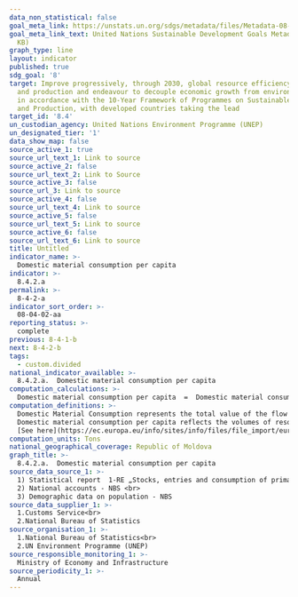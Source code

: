```yaml
---
data_non_statistical: false
goal_meta_link: https://unstats.un.org/sdgs/metadata/files/Metadata-08-04-02.pdf
goal_meta_link_text: United Nations Sustainable Development Goals Metadata (PDF 58.7
  KB)
graph_type: line
layout: indicator
published: true
sdg_goal: '8'
target: Improve progressively, through 2030, global resource efficiency in consumption
  and production and endeavour to decouple economic growth from environmental degradation,
  in accordance with the 10-Year Framework of Programmes on Sustainable Consumption
  and Production, with developed countries taking the lead
target_id: '8.4'
un_custodian_agency: United Nations Environment Programme (UNEP)
un_designated_tier: '1'
data_show_map: false
source_active_1: true
source_url_text_1: Link to source
source_active_2: false
source_url_text_2: Link to Source
source_active_3: false
source_url_3: Link to source
source_active_4: false
source_url_text_4: Link to source
source_active_5: false
source_url_text_5: Link to source
source_active_6: false
source_url_text_6: Link to source
title: Untitled
indicator_name: >-
  Domestic material consumption per capita
indicator: >-
  8.4.2.a
permalink: >-
  8-4-2-a
indicator_sort_order: >-
  08-04-02-aa
reporting_status: >-
  complete
previous: 8-4-1-b
next: 8-4-2-b
tags:
  - custom.divided
national_indicator_available: >-
  8.4.2.a.  Domestic material consumption per capita
computation_calculations: >-
  Domestic material consumption per capita  =  Domestic material consumption relative to the total population, expressed in tones.
computation_definitions: >-
  Domestic Material Consumption represents the total value of the flow of resources extracted in the country and those imported, with deduction of the flows of exported resources, expressed in tones. <br> 
  Domestic material consumption per capita reflects the volumes of resources consumed by the population of the country for own needs, respectively does not take into consideration the "hidden" flows associated to imports and exports of raw material and products.  <br> 
  [See here](https://ec.europa.eu/info/sites/info/files/file_import/european-semester_thematic-factsheet_resource-efficiency_ro.pdf)
computation_units: Tons
national_geographical_coverage: Republic of Moldova
graph_title: >-
  8.4.2.a.  Domestic material consumption per capita
source_data_source_1: >-
  1) Statistical report  1-RE „Stocks, entries and consumption of primary energy resources” - NBS<br> 
  2) National accounts - NBS <br> 
  3) Demographic data on population - NBS
source_data_supplier_1: >-
  1.Customs Service<br> 
  2.National Bureau of Statistics
source_organisation_1: >-
  1.National Bureau of Statistics<br> 
  2.UN Environment Programme (UNEP)
source_responsible_monitoring_1: >-
  Ministry of Economy and Infrastructure
source_periodicity_1: >-
  Annual
---
```

